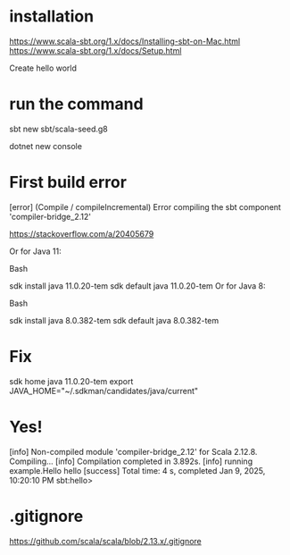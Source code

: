 # installation

https://www.scala-sbt.org/1.x/docs/Installing-sbt-on-Mac.html
https://www.scala-sbt.org/1.x/docs/Setup.html

Create hello world

# run the command
sbt new sbt/scala-seed.g8

dotnet new console

# First build error
[error] (Compile / compileIncremental) Error compiling the sbt component 'compiler-bridge_2.12'

https://stackoverflow.com/a/20405679

Or for Java 11:

Bash

sdk install java 11.0.20-tem
sdk default java 11.0.20-tem
Or for Java 8:

Bash

sdk install java 8.0.382-tem
sdk default java 8.0.382-tem

# Fix
sdk home java 11.0.20-tem
export JAVA_HOME="~/.sdkman/candidates/java/current"

# Yes!

[info] Non-compiled module 'compiler-bridge_2.12' for Scala 2.12.8. Compiling...
[info]   Compilation completed in 3.892s.
[info] running example.Hello
hello
[success] Total time: 4 s, completed Jan 9, 2025, 10:20:10 PM
sbt:hello>


# .gitignore
https://github.com/scala/scala/blob/2.13.x/.gitignore